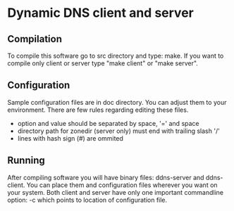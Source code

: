 # Dynamic DNS client and server
## Compilation
To compile this software go to src directory and type: make. If you want to compile only client or server type "make client" or "make server".
## Configuration
Sample configuration files are in doc directory. You can adjust them to your environment. There are few rules regarding editing these files.
* option and value should be separated by space, '=' and space
* directory path for zonedir (server only) must end with trailing slash '/'
* lines with hash sign (#) are ommited

## Running
After compiling software you will have binary files: ddns-server and ddns-client. You can place them and configuration files wherever you want on your system. Both client and server have only one important commandline option: -c which points to location of configuration file.
